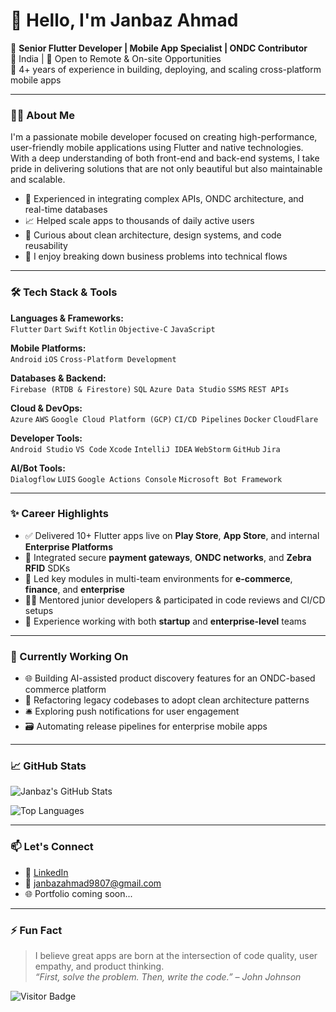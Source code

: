 # 👋 Hello, I'm Janbaz Ahmad

🎯 **Senior Flutter Developer | Mobile App Specialist | ONDC Contributor**  
📍 India | 💼 Open to Remote & On-site Opportunities  
📱 4+ years of experience in building, deploying, and scaling cross-platform mobile apps  

---

### 👨‍💻 About Me

I'm a passionate mobile developer focused on creating high-performance, user-friendly mobile applications using Flutter and native technologies.  
With a deep understanding of both front-end and back-end systems, I take pride in delivering solutions that are not only beautiful but also maintainable and scalable.

- 🔁 Experienced in integrating complex APIs, ONDC architecture, and real-time databases  
- 📈 Helped scale apps to thousands of daily active users  
- 🧠 Curious about clean architecture, design systems, and code reusability  
- 🧩 I enjoy breaking down business problems into technical flows

---

### 🛠️ Tech Stack & Tools

**Languages & Frameworks:**  
`Flutter` `Dart` `Swift` `Kotlin` `Objective-C` `JavaScript`

**Mobile Platforms:**  
`Android` `iOS` `Cross-Platform Development`

**Databases & Backend:**  
`Firebase (RTDB & Firestore)` `SQL` `Azure Data Studio` `SSMS` `REST APIs`

**Cloud & DevOps:**  
`Azure` `AWS` `Google Cloud Platform (GCP)` `CI/CD Pipelines` `Docker` `CloudFlare`

**Developer Tools:**  
`Android Studio` `VS Code` `Xcode` `IntelliJ IDEA` `WebStorm` `GitHub` `Jira`

**AI/Bot Tools:**  
`Dialogflow` `LUIS` `Google Actions Console` `Microsoft Bot Framework`

---

### ✨ Career Highlights

- ✅ Delivered 10+ Flutter apps live on **Play Store**, **App Store**, and internal **Enterprise Platforms**
- 🔗 Integrated secure **payment gateways**, **ONDC networks**, and **Zebra RFID** SDKs
- 🚀 Led key modules in multi-team environments for **e-commerce**, **finance**, and **enterprise**
- 👨‍🏫 Mentored junior developers & participated in code reviews and CI/CD setups
- 🧪 Experience working with both **startup** and **enterprise-level** teams

---

### 🚧 Currently Working On

- 🌐 Building AI-assisted product discovery features for an ONDC-based commerce platform  
- 🧹 Refactoring legacy codebases to adopt clean architecture patterns  
- 🛎️ Exploring push notifications for user engagement  
- 🗃️ Automating release pipelines for enterprise mobile apps

---

### 📈 GitHub Stats

![Janbaz's GitHub Stats](https://github-readme-stats.vercel.app/api?username=Janbaz1510&show_icons=true&theme=tokyonight&count_private=true)

![Top Languages](https://github-readme-stats.vercel.app/api/top-langs/?username=Janbaz1510&layout=compact&theme=tokyonight)

---

### 📫 Let's Connect

- 🔗 [LinkedIn](http://linkedin.com/in/janbaz-ahmad)  
- 📧 janbazahmad9807@gmail.com  
- 🌐 Portfolio coming soon...

---

### ⚡ Fun Fact

> I believe great apps are born at the intersection of code quality, user empathy, and product thinking.  
> _“First, solve the problem. Then, write the code.” – John Johnson_

![Visitor Badge](https://komarev.com/ghpvc/?username=Janbaz1510&label=Profile%20views&color=blue&style=flat)

